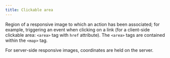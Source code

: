 ```yaml
---
title: Clickable area
---
```


Region of a responsive image to which an action has been associated; for example, triggering an event when clicking on a link (for a client-side clickable area: `<area>` tag with `href` attribute). The `<area>` tags are contained within the `<map>` tag.

For server-side responsive images, coordinates are held on the server.
